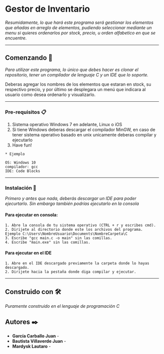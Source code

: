 # Gestor de Inventario

_Resumidamente, lo que hará este programa será gestionar los elementos que añadas en arreglo de elementos, pudiendo seleccionar mediante un menu si quieres ordenarlos por stock, precio, u orden alfabetico en que se encuentre._

---

## Comenzando 🚀

_Para utilizar este programa, lo único que debes hacer es clonar el repositorio, tener un compilador de lenguaje C y un IDE que lo soporte._

Deberas agregar los nombres de los elementos que estaran en stock, su respectivo precio, y por último se desplegara un menú que indicara al usuario como desea ordenarlo y visualizarlo.

---

### Pre-requisitos 📋

1. Sistema operativo Windows 7 en adelante, Linux o iOS
2. Si tiene Windows deberas descargar el compilador MinGW, en caso de tener sistema operativo basado en unix unicamente deberas compilar y ejecutarlo
3. Have fun!

```
* Ejemplo

OS: Windows 10
compilador: gcc
IDE: Code Blocks
```

---

### Instalación 🔧

_Primero y antes que nada, deberás descargar un IDE para poder ejecurtarlo. Sin embargo también podrías ejecutarlo en la consola_

#### Para ejecutar en consola: 

```
1. Abre la consola de tu sistema operativo (CTRL + r y escribes cmd).
2. Dirijete al directorio donde este los archivos del programa. Ejemplo C:\Users\NombreUsuario\Documents\NombreCarpeta\C 
3. Escribe "gcc main.c -o main" sin las comillas.
4. Escribe "main.exe" sin las comillas.
```

#### Para ejecutar en el IDE

```
1. Abre en el IDE descargado previamente la carpeta donde lo hayas descargado.
2. Dirijete hacia la pestaña donde diga compilar y ejecutar.
```



---

## Construido con 🛠️

_Puramente construido en el lenguaje de programación C_


## Autores ✒️


* **García Carballo Juan** -
* **Bautista Villaverde Juan** -
* **Mardysk Lautaro** - 



